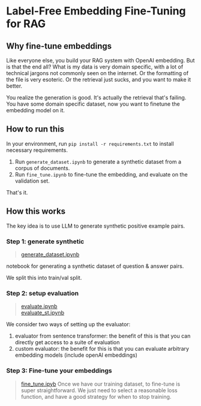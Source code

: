 # Label-Free Embedding Fine-Tuning for RAG

## Why fine-tune embeddings
Like everyone else, you build your RAG system with OpenAI embedding.
But is that the end all?
What is my data is very domain specific, with a lot of technical jargons not commonly seen on the internet.
Or the formatting of the file is very esoteric.
Or the retrieval just sucks, and you want to make it better.


You realize the generation is good. It's actually the retrieval that's failing.
You have some domain specific dataset, now you want to finetune the embedding model on it. 


## How to run this
In your environment, run `pip install -r requirements.txt` to install necessary requirements.

1. Run `generate_dataset.ipynb` to generate a synthetic dataset from a corpus of documents.
2. Run `fine_tune.ipynb` to fine-tune the embedding, and evaluate on the validation set.

That's it.

## How this works
The key idea is to use LLM to generate synthetic positive example pairs.


### Step 1: generate synthetic
> [generate_dataset.ipynb](./generate_dataset.ipynb)  

notebook for generating a synthetic dataset of question & answer pairs.

We split this into train/val split.

### Step 2: setup evaluation
> [evaluate.ipynb](./evaluate.ipynb)  
> [evaluate_st.ipynb](./evaluate_st.ipynb)  

We consider two ways of setting up the evaluator:
1. evaluator from sentence transformer: the benefit of this is that you can directly get access to a suite of evaluation
2. custom evaluator: the benefit for this is that you can evaluate arbitrary embedding models (include openAI embeddings)

### Step 3: Fine-tune your embeddings
> [fine_tune.ipyb](./fine_tune.ipynb)
Once we have our training dataset, to fine-tune is super straightforward. We just need to select a reasonable loss function, and have a good strategy for when to stop training.
